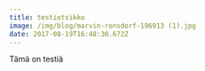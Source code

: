 ```yaml
---
title: testiotsikko
image: /img/blog/marvin-ronsdorf-196913 (1).jpg
date: 2017-08-19T16:48:30.672Z
---
```

Tämä on testiä 
